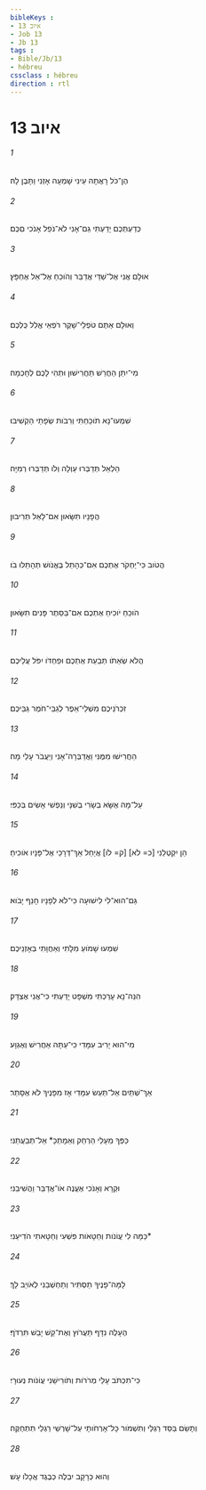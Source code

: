 ```yaml
---
bibleKeys : 
- איוב 13
- Job 13
- Jb 13
tags : 
- Bible/Jb/13
- hébreu
cssclass : hébreu
direction : rtl
---
```


# איוב 13

###### 1
הֶן־כֹּל רָאֲתָה עֵינִי שָׁמְעָה אָזְנִי וַתָּבֶן לָהּ׃
###### 2
כְּדַעְתְּכֶם יָדַעְתִּי גַם־אָנִי לֹא־נֹפֵל אָנֹכִי םִכֶּם׃
###### 3
אוּלָם אֲנִי אֶל־שַׁדַּי אֲדַבֵּר וְהֹוכֵחַ אֶל־אֵל אֶחְפָּץ׃
###### 4
וְאוּלָם אַתֶּם טֹפְלֵי־שָׁקֶר רֹפְאֵי אֱלִל כֻּלְּכֶם׃
###### 5
מִי־יִתֵּן הַחֲרֵשׁ תַּחֲרִישׁוּן וּתְהִי לָכֶם לְחָכְמָה׃
###### 6
שִׁמְעוּ־נָא תֹוכַחְתִּי וְרִבֹות שְׂפָתַי הַקְשִׁיבוּ׃
###### 7
הַלְאֵל תְּדַבְּרוּ עַוְלָה וְלֹו תְּדַבְּרוּ רְמִיָּה׃
###### 8
הֲפָנָיו תִּשָּׂאוּן אִם־לָאֵל תְּרִיבוּן׃
###### 9
הֲטֹוב כִּי־יַחְקֹר אֶתְכֶם אִם־כְּהָתֵל בֶּאֱנֹושׁ תְּהָתֵלּוּ בֹו׃
###### 10
הֹוכֵחַ יֹוכִיחַ אֶתְכֶם אִם־בַּסֵּתֶר פָּנִים תִּשָּׂאוּן׃
###### 11
הֲלֹא שְׂאֵתֹו תְּבַעֵת אֶתְכֶם וּפַחְדֹּו יִפֹּל עֲלֵיכֶם׃
###### 12
זִכְרֹנֵיכֶם מִשְׁלֵי־אֵפֶר לְגַבֵּי־חֹמֶר גַּבֵּיכֶם׃
###### 13
הַחֲרִישׁוּ מִמֶּנִּי וַאֲדַבְּרָה־אָנִי וְיַעֲבֹר עָלַי מָה׃
###### 14
עַל־מָה אֶשָּׂא בְשָׂרִי בְשִׁנָּי וְנַפְשִׁי אָשִׂים בְּכַפִּי׃
###### 15
הֵן יִקְטְלֵנִי [כ= לֹא] [ק= לֹו] אֲיַחֵל אַךְ־דְּרָכַי אֶל־פָּנָיו אֹוכִיחַ׃
###### 16
גַּם־הוּא־לִי לִישׁוּעָה כִּי־לֹא לְפָנָיו חָנֵף יָבֹוא׃
###### 17
שִׁמְעוּ שָׁמֹועַ מִלָּתִי וְאַחֲוָתִי בְּאָזְנֵיכֶם׃
###### 18
הִנֵּה־נָא עָרַכְתִּי מִשְׁפָּט יָדַעְתִּי כִּי־אֲנִי אֶצְדָּק׃
###### 19
מִי־הוּא יָרִיב עִמָּדִי כִּי־עַתָּה אַחֲרִישׁ וְאֶגְוָע׃
###### 20
אַךְ־שְׁתַּיִם אַל־תַּעַשׂ עִמָּדִי אָז מִפָּנֶיךָ לֹא אֶסָּתֵר׃
###### 21
כַּפְּךָ מֵעָלַי הַרְחַק וְאֵמָתְכָ* אַל־תְּבַעֲתַנִּי׃
###### 22
וּקְרָא וְאָנֹכִי אֶעֱנֶה אֹו־אֲדַבֵּר וַהֲשִׁיבֵנִי׃
###### 23
כַּמָּה לִי עֲוֹנֹות וְחַטָּאֹות פִּשְׁעִי וְחַטָּאתִי הֹדִיעֵנִי׃*
###### 24
לָמָּה־פָנֶיךָ תַסְתִּיר וְתַחְשְׁבֵנִי לְאֹויֵב לָךְ׃
###### 25
הֶעָלֶה נִדָּף תַּעֲרֹוץ וְאֶת־קַשׁ יָבֵשׁ תִּרְדֹּף׃
###### 26
כִּי־תִכְתֹּב עָלַי מְרֹרֹות וְתֹורִישֵׁנִי עֲוֹנֹות נְעוּרָי׃
###### 27
וְתָשֵׂם בַּסַּד רַגְלַי וְתִשְׁמֹור כָּל־אָרְחֹותָי עַל־שָׁרְשֵׁי רַגְלַי תִּתְחַקֶּה׃
###### 28
וְהוּא כְּרָקָב יִבְלֶה כְּבֶגֶד אֲכָלֹו עָשׁ׃
